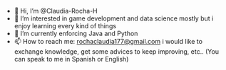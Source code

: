 - 👋 Hi, I’m @Claudia-Rocha-H
- 👀 I’m interested in game development and data science mostly but i enjoy learning every kind of things 
- 🌱 I’m currently enforcing Java and Python
- 📫 How to reach me: rochaclaudia177@gmail.com i would like to exchange knowledge, get some advices to keep improving, etc.. (You can speak to me in Spanish or English)

<!---
Claudia-Rocha-H/Claudia-Rocha-H is a ✨ special ✨ repository because its `README.md` (this file) appears on your GitHub profile.
You can click the Preview link to take a look at your changes.
--->
